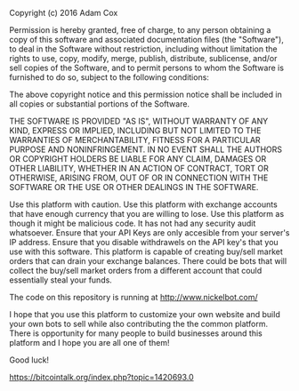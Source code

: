 Copyright (c) 2016 Adam Cox


Permission is hereby granted, free of charge, to any person obtaining a copy of this software and associated documentation files (the "Software"), to deal in the Software without restriction, including without limitation the rights to use, copy, modify, merge, publish, distribute, sublicense, and/or sell copies of the Software, and to permit persons to whom the Software is furnished to do so, subject to the following conditions:

The above copyright notice and this permission notice shall be included in all copies or substantial portions of the Software.

THE SOFTWARE IS PROVIDED "AS IS", WITHOUT WARRANTY OF ANY KIND, EXPRESS OR IMPLIED, INCLUDING BUT NOT LIMITED TO THE WARRANTIES OF MERCHANTABILITY, FITNESS FOR A PARTICULAR PURPOSE AND NONINFRINGEMENT. IN NO EVENT SHALL THE AUTHORS OR COPYRIGHT HOLDERS BE LIABLE FOR ANY CLAIM, DAMAGES OR OTHER LIABILITY, WHETHER IN AN ACTION OF CONTRACT, TORT OR OTHERWISE, ARISING FROM, OUT OF OR IN CONNECTION WITH THE SOFTWARE OR THE USE OR OTHER DEALINGS IN THE SOFTWARE.

Use this platform with caution.
Use this platform with exchange accounts that have enough currency that you are willing to lose.
Use this platform as though it might be malicious code.
It has not had any security audit whatsoever.
Ensure that your API Keys are only accesible from your server's IP address.
Ensure that you disable withdrawels on the API key's that you use with this software.
This platform is capable of creating buy/sell market orders that can drain your exchange balances.
There could be bots that will collect the buy/sell market orders from a different account that could essentially steal your funds.

The code on this repository is running at http://www.nickelbot.com/

I hope that you use this platform to customize your own website and build your own bots to sell while also contributing the the common platform. There is opportunity for many people to build businesses around this platform and I hope you are all one of them!

Good luck!

https://bitcointalk.org/index.php?topic=1420693.0

